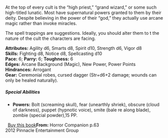 At the top of every cult is the “high priest,” “grand wizard,” or some such high-titled lunatic. Most have supernatural powers granted to them by their deity. Despite believing in the power of their “god,” they actually use arcane magic rather than invoke miracles.

The spell trappings are suggestions. Ideally, you should alter them to t the nature of the cult the characters are facing.

**Attributes:** Agility d6, Smarts d8, Spirit d10, Strength d6, Vigor d8  
**Skills:** Fighting d8, Notice d8, Spellcasting d10  
**Pace:** 6; **Parry:** 6; **Toughness:** 6  
**Edges:** Arcane Background (Magic), New Power, Power Points  
**Hindrances:** Arrogant  
**Gear:** Ceremonial robes, cursed dagger (Str+d6+2 damage; wounds can only be healed naturally).  

##### Special Abilities

-   **Powers:** Bolt (screaming skull), fear (unearthly shriek), obscure (cloud of darkness), puppet (hypnotic voice), smite (bale re along blade), zombie (special powder),15 PP.

  [Buy this book](http://www.peginc.com/store/savage-worlds-horror-companion-2/ "No. Seriously, buy this book; it's awesome!")**From:** Horror Companion p.63  
2012 Pinnacle Entertainment Group